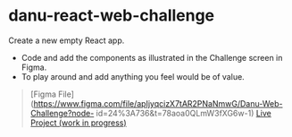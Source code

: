 # danu-react-web-challenge
Create a new empty React app.
- Code and add the components as illustrated in the Challenge screen in Figma.
- To play around and add anything you feel would be of value.


>[Figma File](https://www.figma.com/file/apIjyqcizX7tAR2PNaNmwG/Danu-Web-Challenge?node-
id=24%3A736&amp;t=78aoa0QLmW3fXG6w-1)
>[Live Project (work in progress)](https://danu-react-web-challenge.vercel.app/)
